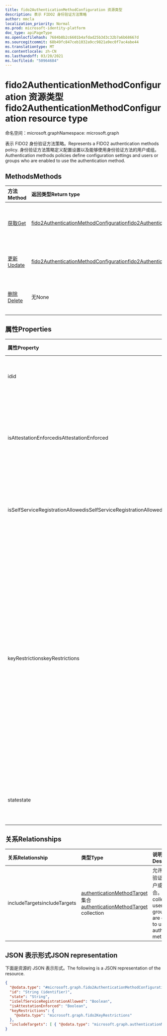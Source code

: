 ```yaml
---
title: fido2AuthenticationMethodConfiguration 资源类型
description: 表示 FIDO2 身份验证方法策略
author: mmcla
localization_priority: Normal
ms.prod: microsoft-identity-platform
doc_type: apiPageType
ms.openlocfilehash: 7684b8b2c6601b4afdad25b3d3c32b7a6b68667d
ms.sourcegitcommit: 68b49fc847ceb1032a9cc9821a9ec0f7ac4abe44
ms.translationtype: MT
ms.contentlocale: zh-CN
ms.lasthandoff: 03/20/2021
ms.locfileid: "50964684"
---
```

# <a name="fido2authenticationmethodconfiguration-resource-type"></a><span data-ttu-id="798d5-103">fido2AuthenticationMethodConfiguration 资源类型</span><span class="sxs-lookup"><span data-stu-id="798d5-103">fido2AuthenticationMethodConfiguration resource type</span></span>

<span data-ttu-id="798d5-104">命名空间：microsoft.graph</span><span class="sxs-lookup"><span data-stu-id="798d5-104">Namespace: microsoft.graph</span></span>

<span data-ttu-id="798d5-105">表示 FIDO2 身份验证方法策略。</span><span class="sxs-lookup"><span data-stu-id="798d5-105">Represents a FIDO2 authentication methods policy.</span></span> <span data-ttu-id="798d5-106">身份验证方法策略定义配置设置以及能够使用身份验证方法的用户或组。</span><span class="sxs-lookup"><span data-stu-id="798d5-106">Authentication methods policies define configuration settings and users or groups who are enabled to use the authentication method.</span></span>


## <a name="methods"></a><span data-ttu-id="798d5-107">Methods</span><span class="sxs-lookup"><span data-stu-id="798d5-107">Methods</span></span>
|<span data-ttu-id="798d5-108">方法</span><span class="sxs-lookup"><span data-stu-id="798d5-108">Method</span></span>|<span data-ttu-id="798d5-109">返回类型</span><span class="sxs-lookup"><span data-stu-id="798d5-109">Return type</span></span>|<span data-ttu-id="798d5-110">说明</span><span class="sxs-lookup"><span data-stu-id="798d5-110">Description</span></span>|
|:---|:---|:---|
|[<span data-ttu-id="798d5-111">获取</span><span class="sxs-lookup"><span data-stu-id="798d5-111">Get</span></span>](../api/fido2authenticationmethodconfiguration-get.md)|[<span data-ttu-id="798d5-112">fido2AuthenticationMethodConfiguration</span><span class="sxs-lookup"><span data-stu-id="798d5-112">fido2AuthenticationMethodConfiguration</span></span>](../resources/fido2authenticationmethodconfiguration.md)|<span data-ttu-id="798d5-113">读取 fido2AuthenticationMethodConfiguration 对象的属性和关系。</span><span class="sxs-lookup"><span data-stu-id="798d5-113">Read the properties and relationships of a fido2AuthenticationMethodConfiguration object.</span></span>|
|[<span data-ttu-id="798d5-114">更新</span><span class="sxs-lookup"><span data-stu-id="798d5-114">Update</span></span>](../api/fido2authenticationmethodconfiguration-update.md)|[<span data-ttu-id="798d5-115">fido2AuthenticationMethodConfiguration</span><span class="sxs-lookup"><span data-stu-id="798d5-115">fido2AuthenticationMethodConfiguration</span></span>](../resources/fido2authenticationmethodconfiguration.md)|<span data-ttu-id="798d5-116">更新 fido2AuthenticationMethodConfiguration 对象的属性。</span><span class="sxs-lookup"><span data-stu-id="798d5-116">Update the properties of a fido2AuthenticationMethodConfiguration object.</span></span>|
|[<span data-ttu-id="798d5-117">删除</span><span class="sxs-lookup"><span data-stu-id="798d5-117">Delete</span></span>](../api/fido2authenticationmethodconfiguration-delete.md)|<span data-ttu-id="798d5-118">无</span><span class="sxs-lookup"><span data-stu-id="798d5-118">None</span></span>|<span data-ttu-id="798d5-119">将 fido2AuthenticationMethodConfiguration 对象还原到其默认配置。</span><span class="sxs-lookup"><span data-stu-id="798d5-119">Reverts the fido2AuthenticationMethodConfiguration object to its default configuration.</span></span>|


## <a name="properties"></a><span data-ttu-id="798d5-120">属性</span><span class="sxs-lookup"><span data-stu-id="798d5-120">Properties</span></span>
|<span data-ttu-id="798d5-121">属性</span><span class="sxs-lookup"><span data-stu-id="798d5-121">Property</span></span>|<span data-ttu-id="798d5-122">类型</span><span class="sxs-lookup"><span data-stu-id="798d5-122">Type</span></span>|<span data-ttu-id="798d5-123">说明</span><span class="sxs-lookup"><span data-stu-id="798d5-123">Description</span></span>|
|:---|:---|:---|
|<span data-ttu-id="798d5-124">id</span><span class="sxs-lookup"><span data-stu-id="798d5-124">id</span></span>|<span data-ttu-id="798d5-125">String</span><span class="sxs-lookup"><span data-stu-id="798d5-125">String</span></span>|<span data-ttu-id="798d5-126">身份验证方法策略标识符。</span><span class="sxs-lookup"><span data-stu-id="798d5-126">The authentication method policy identifier.</span></span>|
|<span data-ttu-id="798d5-127">isAttestationEnforced</span><span class="sxs-lookup"><span data-stu-id="798d5-127">isAttestationEnforced</span></span>|<span data-ttu-id="798d5-128">Boolean</span><span class="sxs-lookup"><span data-stu-id="798d5-128">Boolean</span></span>|<span data-ttu-id="798d5-129">确定是否必须对 FIDO2 安全密钥注册强制执行证明。</span><span class="sxs-lookup"><span data-stu-id="798d5-129">Determines whether attestation must be enforced for FIDO2 security key registration.</span></span>|
|<span data-ttu-id="798d5-130">isSelfServiceRegistrationAllowed</span><span class="sxs-lookup"><span data-stu-id="798d5-130">isSelfServiceRegistrationAllowed</span></span>|<span data-ttu-id="798d5-131">Boolean</span><span class="sxs-lookup"><span data-stu-id="798d5-131">Boolean</span></span>|<span data-ttu-id="798d5-132">确定用户能否注册新的 FIDO2 安全密钥。</span><span class="sxs-lookup"><span data-stu-id="798d5-132">Determines if users can register new FIDO2 security keys.</span></span>|
|<span data-ttu-id="798d5-133">keyRestrictions</span><span class="sxs-lookup"><span data-stu-id="798d5-133">keyRestrictions</span></span>|[<span data-ttu-id="798d5-134">fido2KeyRestrictions</span><span class="sxs-lookup"><span data-stu-id="798d5-134">fido2KeyRestrictions</span></span>](../resources/fido2keyrestrictions.md)|<span data-ttu-id="798d5-135">控制是否对 FIDO2 安全密钥实施密钥限制，允许或禁止验证器证明 GUID (AAGUID) 定义的某些密钥类型，即指示验证器的类型 (例如验证器的 make 和 model) 。</span><span class="sxs-lookup"><span data-stu-id="798d5-135">Controls whether key restrictions are enforced on FIDO2 security keys, either allowing or disallowing certain key types as defined by Authenticator Attestation GUID (AAGUID), an identifier that indicates the type (e.g. make and model) of the authenticator.</span></span>|
|<span data-ttu-id="798d5-136">state</span><span class="sxs-lookup"><span data-stu-id="798d5-136">state</span></span>|<span data-ttu-id="798d5-137">authenticationMethodState</span><span class="sxs-lookup"><span data-stu-id="798d5-137">authenticationMethodState</span></span>|<span data-ttu-id="798d5-138">可取值为：`enabled`、`disabled`。</span><span class="sxs-lookup"><span data-stu-id="798d5-138">Possible values are: `enabled`, `disabled`.</span></span>|

## <a name="relationships"></a><span data-ttu-id="798d5-139">关系</span><span class="sxs-lookup"><span data-stu-id="798d5-139">Relationships</span></span>
|<span data-ttu-id="798d5-140">关系</span><span class="sxs-lookup"><span data-stu-id="798d5-140">Relationship</span></span>|<span data-ttu-id="798d5-141">类型</span><span class="sxs-lookup"><span data-stu-id="798d5-141">Type</span></span>|<span data-ttu-id="798d5-142">说明</span><span class="sxs-lookup"><span data-stu-id="798d5-142">Description</span></span>|
|:---|:---|:---|
|<span data-ttu-id="798d5-143">includeTargets</span><span class="sxs-lookup"><span data-stu-id="798d5-143">includeTargets</span></span>|<span data-ttu-id="798d5-144">[authenticationMethodTarget](../resources/authenticationmethodtarget.md) 集合</span><span class="sxs-lookup"><span data-stu-id="798d5-144">[authenticationMethodTarget](../resources/authenticationmethodtarget.md) collection</span></span>|<span data-ttu-id="798d5-145">允许使用身份验证方法的用户或组的集合。</span><span class="sxs-lookup"><span data-stu-id="798d5-145">A collection of users or groups who are enabled to use the authentication method.</span></span>|

## <a name="json-representation"></a><span data-ttu-id="798d5-146">JSON 表示形式</span><span class="sxs-lookup"><span data-stu-id="798d5-146">JSON representation</span></span>
<span data-ttu-id="798d5-147">下面是资源的 JSON 表示形式。</span><span class="sxs-lookup"><span data-stu-id="798d5-147">The following is a JSON representation of the resource.</span></span>
<!-- {
  "blockType": "resource",
  "keyProperty": "id",
  "@odata.type": "microsoft.graph.fido2AuthenticationMethodConfiguration",
  "baseType": "microsoft.graph.authenticationMethodConfiguration",
  "openType": false
}
-->
``` json
{
  "@odata.type": "#microsoft.graph.fido2AuthenticationMethodConfiguration",
  "id": "String (identifier)",
  "state": "String",
  "isSelfServiceRegistrationAllowed": "Boolean",
  "isAttestationEnforced": "Boolean",
  "keyRestrictions": {
    "@odata.type": "microsoft.graph.fido2KeyRestrictions"
  },
  "includeTargets": [ { "@odata.type": "microsoft.graph.authenticationMethodTarget" } ]
}
```
